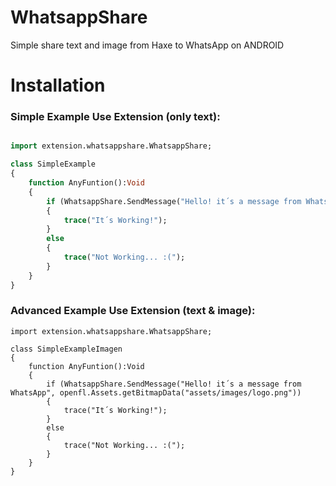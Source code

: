 # WhatsappShare
Simple share text and image from Haxe to WhatsApp on ANDROID

# Installation

### Simple Example Use Extension (only text):

```haxe

import extension.whatsappshare.WhatsappShare;

class SimpleExample
{
    function AnyFuntion():Void
    {
        if (WhatsappShare.SendMessage("Hello! it´s a message from WhatsApp")
        {
            trace("It´s Working!");
        }
        else
        {
            trace("Not Working... :(");        
        }
    }
}
```

### Advanced Example Use Extension (text & image):

```
import extension.whatsappshare.WhatsappShare;

class SimpleExampleImagen
{
    function AnyFuntion():Void
    {
        if (WhatsappShare.SendMessage("Hello! it´s a message from WhatsApp", openfl.Assets.getBitmapData("assets/images/logo.png"))
        {
            trace("It´s Working!");
        }
        else
        {
            trace("Not Working... :(");        
        }
    }
}
